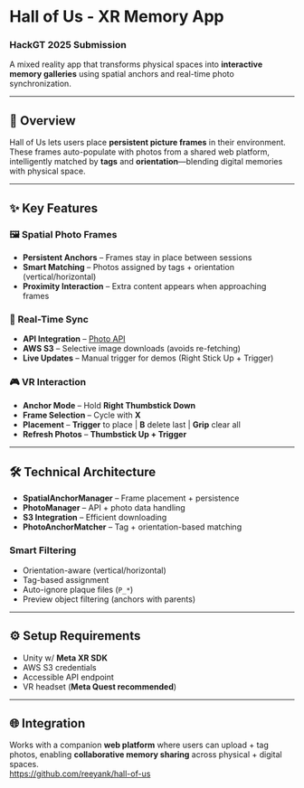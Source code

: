 # Hall of Us - XR Memory App  
### HackGT 2025 Submission  

A mixed reality app that transforms physical spaces into **interactive memory galleries** using spatial anchors and real-time photo synchronization.  

---

## 📖 Overview  
Hall of Us lets users place **persistent picture frames** in their environment. These frames auto-populate with photos from a shared web platform, intelligently matched by **tags** and **orientation**—blending digital memories with physical space.  

---

## ✨ Key Features  

### 🖼 Spatial Photo Frames  
- **Persistent Anchors** – Frames stay in place between sessions  
- **Smart Matching** – Photos assigned by tags + orientation (vertical/horizontal)  
- **Proximity Interaction** – Extra content appears when approaching frames  

### 🔄 Real-Time Sync  
- **API Integration** – [Photo API](https://api.doubleehbatteries.com/photos)  
- **AWS S3** – Selective image downloads (avoids re-fetching)  
- **Live Updates** – Manual trigger for demos (Right Stick Up + Trigger)  

### 🎮 VR Interaction  
- **Anchor Mode** – Hold **Right Thumbstick Down**  
- **Frame Selection** – Cycle with **X**  
- **Placement** – **Trigger** to place | **B** delete last | **Grip** clear all  
- **Refresh Photos** – **Thumbstick Up + Trigger**  

---

## 🛠 Technical Architecture  

- **SpatialAnchorManager** – Frame placement + persistence  
- **PhotoManager** – API + photo data handling  
- **S3 Integration** – Efficient downloading  
- **PhotoAnchorMatcher** – Tag + orientation-based matching  

### Smart Filtering  
- Orientation-aware (vertical/horizontal)  
- Tag-based assignment  
- Auto-ignore plaque files (`P_*`)  
- Preview object filtering (anchors with parents)  

---

## ⚙️ Setup Requirements  
- Unity w/ **Meta XR SDK**  
- AWS S3 credentials  
- Accessible API endpoint  
- VR headset (**Meta Quest recommended**)  

---

## 🌐 Integration  
Works with a companion **web platform** where users can upload + tag photos, enabling **collaborative memory sharing** across physical + digital spaces.  
https://github.com/reeyank/hall-of-us
